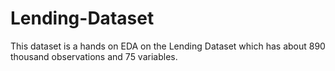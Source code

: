 # Lending-Dataset
This dataset is a hands on EDA on the Lending Dataset which has about 890 thousand observations and 75 variables.
